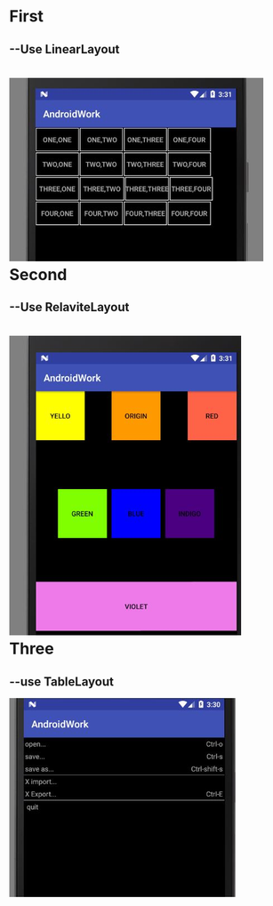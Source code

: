First
=================
--Use LinearLayout
-----------------------------------
![result picture1](http://github.com/qinyitian/javawork/raw/master/img/a11.jpg)<br>
Second
=================
--Use RelaviteLayout
-----------------------------------
![result picture2](http://github.com/qinyitian/javawork/raw/master/img/a12.jpg)<br>
Three
=================
--use TableLayout
-----------------------------------
![result picture3](http://github.com/qinyitian/javawork/raw/master/img/a13.jpg)<br>
